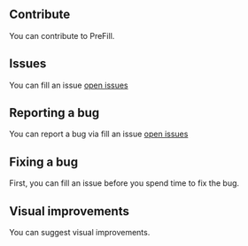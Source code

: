 ## Contribute
You can contribute to PreFill.

## Issues
You can fill an issue [open issues](https://github.com/meokullu/PreFill/issues)

## Reporting a bug
You can report a bug via fill an issue [open issues](https://github.com/meokullu/PreFill/issues)

## Fixing a bug
First, you can fill an issue before you spend time to fix the bug.

## Visual improvements
You can suggest visual improvements.
